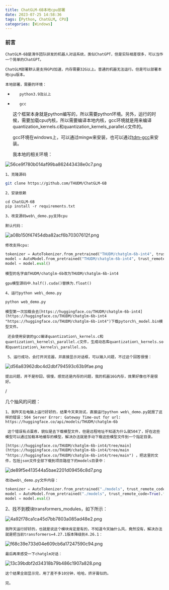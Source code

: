 ```yaml
---
title: ChatGLM-6B本地cpu部署
date: 2023-07-25 14:58:36
tags: [Python, ChatGLM, CPU]
categories: [Windows]
---
```


### 前言

    ChatGLM-6B是清华团队研发的机器人对话系统，类似ChatGPT，但是实际相差很多，可以当作一个简单的ChatGPT。
    
    ChatGLM部署默认是支持GPU加速，内存需要32G以上。普通的机器无法运行。但是可以部署本地cpu版本。
    
    本地部署，需要的环境：

*        python3.9及以上
*        gcc 

    这个框架本身就是python编写的，所以需要python环境。另外，运行的时候，需要加载cpu内核，所以需要编译本地内核，gcc环境就是用来编译quantization\_kernels.c和quantization\_kernels\_parallel.c文件的。

     gcc环境在windows上，可以通过mingw来安装，也可以通过[tdm-gcc](https://objects.githubusercontent.com/github-production-release-asset-2e65be/239225998/a6fe1680-bd82-11eb-9006-36655c09626a?X-Amz-Algorithm=AWS4-HMAC-SHA256&X-Amz-Credential=AKIAIWNJYAX4CSVEH53A%2F20230508%2Fus-east-1%2Fs3%2Faws4_request&X-Amz-Date=20230508T132239Z&X-Amz-Expires=300&X-Amz-Signature=89f1b1981814b64ba6b1a7ffedf07ce421b54f505a2ad986e884e11764b64261&X-Amz-SignedHeaders=host&actor_id=0&key_id=0&repo_id=239225998&response-content-disposition=attachment%3B%20filename%3Dtdm64-gcc-10.3.0-2.exe&response-content-type=application%2Foctet-stream "tdm-gcc")来安装。

    我本地的相关环境：

![56ce9f780b014af99ba862443438e0c7.png](https://s2.loli.net/2023/07/17/ka8HNJl6ZxeIMPw.png)

    1、克隆源码

```bash
git clone https://github.com/THUDM/ChatGLM-6B
```

    2、安装依赖

```shell
cd ChatGLM-6B
pip install -r requirements.txt
```

    3、改变源码web\_demo.py支持cpu
    
    默认代码：

![a08b150f47454dba82acf6b70307612f.png](https://s2.loli.net/2023/07/17/Dn4sApyXrLEPaOG.png)

    修改支持cpu:

```python
tokenizer = AutoTokenizer.from_pretrained("THUDM/chatglm-6b-int4", trust_remote_code=True)
model = AutoModel.from_pretrained("THUDM/chatglm-6b-int4", trust_remote_code=True).float()
model = model.eval()
```

    模型的名字由THUDM/chatglm-6b改为THUDM/chatglm-6b-int4 
    
    gpu模型源码中.half().cuda()替换为.float() 
    
    4、运行python web\_demo.py

```
python web_demo.py
```

    模型第一次加载会去[https://huggingface.co/THUDM/chatglm-6b-int4](https://huggingface.co/THUDM/chatglm-6b-int4 "https://huggingface.co/THUDM/chatglm-6b-int4")下载pytorch\_model.bin模型文件。
    
     还会使用安装的gcc编译quantization\_kernels.c和quantization\_kernels\_parallel.c文件，生成动态库quantization\_kernels.so和quantization\_kernels\_parallel.so。
    
     5、运行成功，会打开浏览器，并直接显示对话框，可以输入问题，不过这个回答很慢：

![d56a83962dbc4d2dbf794593c63b9fae.png](https://s2.loli.net/2023/07/17/h2GOARH3qNuxvom.png)

    提出问题，并不是秒回，很慢，感觉还是内存的问题，我的机器16G内存，效果好像也不是很好。 

   /

   几个抽风的问题：

    1、我昨天在电脑上运行好好的，结果今天来测试，直接运行python web\_demo.py就报了这样的错误：504 Server Error: Gateway Time-out for url: https://huggingface.co/api/models/THUDM/chatglm-6b
    
     这个错误有点蛋疼，貌似是去下载模型文件，但是远程地址不知道为什么就504了，好在这些模型可以通过加载本地缓存的模型，解决办法就是手动下载这些模型文件到一个指定目录。 
    
    [https://huggingface.co/THUDM/chatglm-6b-int4/tree/main](https://huggingface.co/THUDM/chatglm-6b-int4/tree/main "https://huggingface.co/THUDM/chatglm-6b-int4/tree/main") ，把这里的文件，包括json文件全部下载到项目路径下的models目录中：

![de89f5e413544a5bae2201d09456c8d7.png](https://s2.loli.net/2023/07/17/Jtv8IxA6UjS93lm.png)

    改动web\_demo.py文件内容：

```python
tokenizer = AutoTokenizer.from_pretrained("./models", trust_remote_code=True)
model = AutoModel.from_pretrained("./models", trust_remote_code=True).float()
model = model.eval()
```

  2、找不到模块transformers\_modules，如下所示：

![4a92f78ca1ca45d7bb7803a085ad48e2.png](https://s2.loli.net/2023/07/17/hKTGgIZuiPfEObC.png)

    我昨天运行好好的，也就是说这个模块肯定是有的，不知道今天抽什么风，竟然没有，解决办法就是把当前transformers=4.27.1版本降级到4.26.1：

![f68c39e733d04e609cb6a17247590c94.png](https://s2.loli.net/2023/07/17/zTURCvjcZeJqsYu.png)

    最后再来感受一下chatglm对话： 
![13c39bdbf2d34318b79b486c1907a828.png](https://s2.loli.net/2023/07/17/kzNb8tnmLEI6QX3.png)
    
    这个结果全部显示完，用了差不多10分钟，哈哈，挤牙膏似的。 
    
    完。 

